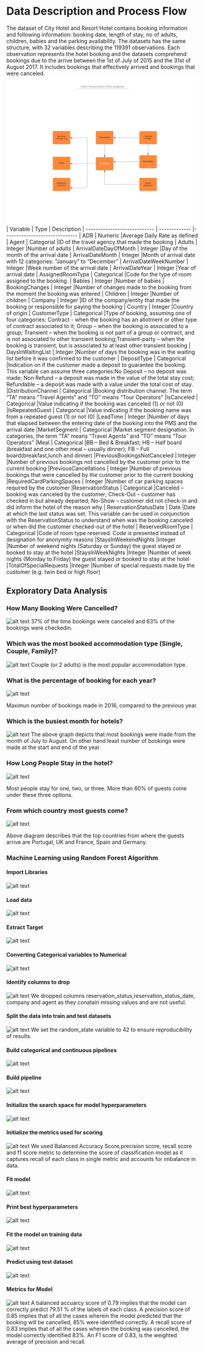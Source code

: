 # Data Description and Process Flow
The dataset of City Hotel and Resort Hotel contains booking information and following information: booking date, length of stay, no of adults, children, babies and the parking availability. The datasets has the same structure, with 32 variables describing the 119391 observations. Each observation represents the hotel booking and the datasets comprehend bookings due to the arrive between the 1st of July of 2015 and the 31st of August 2017. It includes bookings that effectively arrived and bookings that were canceled. 
![alt text](https://github.com/nikmahadeshwar/group-project/blob/main/Business%20process%20flow%20example-3.jpeg)
|            Variable          |     Type      |         Description
| ---------------------------- | ------------- |------------------------------
|     ADR                      |    Numeric    |Average Daily Rate as defined
|     Agent                    |   Categorial  |ID of the travel agency that made the booking
|     Adults                   |    Integer    |Number of adults
|     ArrivalDateDayOfMonth    |     Integer   |Day of the month of the arrival date
|     ArrivalDateMonth         |     Integer   |Month of arrival date with 12 categories: “January” to “December”
|     ArrivalDateWeekNumber    |     Integer   |Week number of the arrival date
|     ArrivalDateYear          |     Integer   |Year of arrival date
|     AssignedRoomType         |  Categorical  |Code for the type of room assigned to the booking.
|     Babies                   |     Integer   |Number of babies
|    BookingChanges            |     Integer   |Number of changes made to the booking from the moment the booking was entered 
|     Children                 |     Integer   |Number of children
|    Company                   |     Integer   |ID of the company/entity that made the booking or responsible for paying the booking
|    Country                   |     Integer   |Country of origin
|    CustomerType              | Categorical   |Type of booking, assuming one of four categories: Contract - when the booking has an allotment or other type of contract associated to it; Group – when the booking is associated to a group; Transient – when the booking is not part of a group or contract, and is not associated to other transient booking;Transient-party – when the booking is transient, but is associated to at least other transient booking
| DaysInWaitingList            | Integer       |Number of days the booking was in the waiting list before it was confirmed to the customer
|   DepositType                | Categorical   |Indication on if the customer made a deposit to guarantee the booking. This variable can assume three categories:No Deposit – no deposit was made; Non Refund – a deposit was made in the value of the total stay cost; Refundable – a deposit was made with a value under the total cost of stay.
|DistributionChannel           | Categorical   |Booking distribution channel. The term “TA” means “Travel Agents” and “TO” means “Tour Operators”
|IsCanceled                    | Categorical   |Value indicating if the booking was canceled (1) or not (0)
|IsRepeatedGuest               | Categorical   |Value indicating if the booking name was from a repeated guest (1) or not (0)
|LeadTime                      | Integer       |Number of days that elapsed between the entering date of the booking into the PMS and the arrival date
|MarketSegment                 | Categorical   |Market segment designation. In categories, the term “TA” means “Travel Agents” and “TO” means “Tour Operators”
|Meal                          | Categorical   |BB – Bed & Breakfast; HB – Half board (breakfast and one other meal – usually dinner); FB – Full board(breakfast,lunch and dinner)
|PreviousBookingsNotCanceled   | Integer       |Number of previous bookings not cancelled by the customer prior to the current booking
|PreviousCancellations         | Integer       |Number of previous bookings that were cancelled by the customer prior to the current booking
|RequiredCardParkingSpaces     | Integer       |Number of car parking spaces required by the customer
|ReservationStatus             | Categorical   |Canceled – booking was canceled by the customer; Check-Out – customer has checked in but already departed; No-Show – customer did not check-in and did inform the hotel of the reason why
| ReservationStatusDate        | Date          |Date at which the last status was set. This variable can be used in conjunction with the ReservationStatus to understand when was the booking canceled or when did the customer checked-out of the hotel
| ReservedRoomType             | Categorical   |Code of room type reserved. Code is presented instead of designation for anonymity reasons
|StaysInWeekendNights          |Integer        |Number of weekend nights (Saturday or Sunday) the guest stayed or booked to stay at the hotel
|StaysInWeekNights             |Integer        |Number of week nights (Monday to Friday) the guest stayed or booked to stay at the hotel
|TotalOfSpecialRequests        |Integer        |Number of special requests made by the customer (e.g. twin bed or high floor)


## Exploratory Data Analysis
### How Many Booking Were Cancelled?
![alt text](https://github.com/elp192/Hotel-Reservation/blob/Final_project/nikmahadeshwar/Screen%20Shot%202021-11-27%20at%204.58.04%20PM.png)
 37% of the time bookings were canceled and 63% of the bookings were checkedin.
 
### Which was the most booked accommodation type (Single, Couple, Family)?
![alt text](https://github.com/elp192/Hotel-Reservation/blob/Final_project/nikmahadeshwar/Screen%20Shot%202021-11-27%20at%205.55.57%20PM.png)
Couple (or 2 adults) is the most popular accommodation type. 

### What is the percentage of booking for each year?
![alt text](https://github.com/elp192/Hotel-Reservation/blob/Final_project/nikmahadeshwar/Screen%20Shot%202021-11-27%20at%205.00.05%20PM.png)

Maximun number of bookings made in 2016, compared to the previous year. 

### Which is the busiest month for hotels?
![alt text](https://github.com/elp192/Hotel-Reservation/blob/Final_project/nikmahadeshwar/Screen%20Shot%202021-11-27%20at%205.00.26%20PM.png)
The above graph depicts that most bookings were made from the month of July to August. On other hand least number of bookings were made at the start and end of the year.
### How Long People Stay in the hotel?
![alt text](https://github.com/elp192/Hotel-Reservation/blob/Final_project/nikmahadeshwar/Screen%20Shot%202021-11-27%20at%206.22.13%20PM.png)

Most people stay for one, two, or three. More than 60% of guests come under these three options.

### From which country most guests come?
![alt text](https://github.com/elp192/Hotel-Reservation/blob/Final_project/nikmahadeshwar/Screen%20Shot%202021-11-27%20at%205.00.45%20PM.png)

Above diagram describes that the top countries from where the guests arrive are Portugal, UK and France, Spain and Germany.
 
### Machine Learning using Random Forest Algorithm
#### Import Libraries
![alt text](https://github.com/elp192/Hotel-Reservation/blob/Final_project/nikmahadeshwar/Screen%20Shot%202021-11-28%20at%2012.45.19%20PM.png)
#### Load data
![alt text](https://github.com/elp192/Hotel-Reservation/blob/Final_project/nikmahadeshwar/Screen%20Shot%202021-11-28%20at%201.20.25%20PM.png)
#### Extract Target
![alt text](https://github.com/elp192/Hotel-Reservation/blob/Final_project/nikmahadeshwar/Screen%20Shot%202021-11-28%20at%201.14.55%20PM.png)
#### Converting Categorical variables to Numerical
![alt text](https://github.com/elp192/Hotel-Reservation/blob/Final_project/nikmahadeshwar/Screen%20Shot%202021-11-28%20at%201.29.45%20PM.png)
#### Identify columns to drop
![alt text](https://github.com/elp192/Hotel-Reservation/blob/Final_project/nikmahadeshwar/Screen%20Shot%202021-11-28%20at%201.23.41%20PM.png)
We dropped columns reservation_status,reservation_status_date, company and agent as they conatain missing values and are not useful.
#### Split the data into train and test datasets
![alt text](https://github.com/elp192/Hotel-Reservation/blob/Final_project/nikmahadeshwar/Screen%20Shot%202021-11-28%20at%201.31.17%20PM.png)
We set the random_state variable to 42 to ensure reproducibility of results.
#### Build categorical and continuous pipelines
![alt text](https://github.com/elp192/Hotel-Reservation/blob/Final_project/nikmahadeshwar/Screen%20Shot%202021-11-28%20at%201.35.41%20PM.png)
#### Build pipeline
![alt text](https://github.com/elp192/Hotel-Reservation/blob/Final_project/nikmahadeshwar/Screen%20Shot%202021-11-28%20at%201.38.37%20PM.png)
#### Initialize the search space for model hyperparameters
![alt text](https://github.com/elp192/Hotel-Reservation/blob/Final_project/nikmahadeshwar/Screen%20Shot%202021-11-28%20at%201.40.15%20PM.png)
#### Initialize the metrics used for scoring
![alt text](https://github.com/elp192/Hotel-Reservation/blob/Final_project/nikmahadeshwar/Screen%20Shot%202021-11-28%20at%201.44.24%20PM.png)
We used Balanced Accuracy Score,precision score, recall score and  f1 score metric to determine the score of classification model as it captures recall of each class in single metric and accounts for imbalance in data.
#### Fit model
![alt text](https://github.com/elp192/Hotel-Reservation/blob/Final_project/nikmahadeshwar/Screen%20Shot%202021-11-28%20at%201.46.13%20PM.png)
#### Print best hyperparameters
![alt text](https://github.com/elp192/Hotel-Reservation/blob/Final_project/nikmahadeshwar/Screen%20Shot%202021-11-28%20at%201.47.58%20PM.png)
#### Fit the model on training data
![alt text](https://github.com/elp192/Hotel-Reservation/blob/Final_project/nikmahadeshwar/Screen%20Shot%202021-11-28%20at%201.50.51%20PM.png)
#### Predict using test dataset
![alt text](https://github.com/elp192/Hotel-Reservation/blob/Final_project/nikmahadeshwar/Screen%20Shot%202021-11-28%20at%201.54.41%20PM.png)
#### Metrics for Model
![alt text](https://github.com/elp192/Hotel-Reservation/blob/Final_project/nikmahadeshwar/Screen%20Shot%202021-11-28%20at%201.56.15%20PM.png)
A balanced accuarcy score of 0.79 implies that the model can correctly predict 79.51 % of the labels of each class.
A precision score of 0.85 implies that of all the cases wherein the model predicted that the booking will be cancelled, 85% were identified correctly.
A recall score of 0.83 implies that of all the cases wherein the booking was cancelled, the model correctly identified 83%.
An F1 score of 0.83, is the weighted average of precision and recall. 

